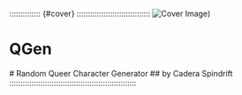 :::::::::::::: {#cover} :::::::::::::::::::::::::::::::::
<img src="art/cover.jpg" alt="Cover Image" />)

<h1>QGen</h1>
# Random Queer Character Generator 
## by Cadera Spindrift 
:::::::::::::::::::::::::::::::::::::::::::::::::::::::::
